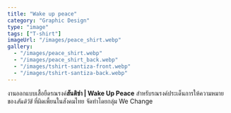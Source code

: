 ```yaml
---
title: "Wake up peace"
category: "Graphic Design"
type: "image"
tags: ["T-shirt"]
imageUrl: "/images/peace_shirt.webp"
gallery:
  - "/images/peace_shirt.webp"
  - "/images/peace_shirt_back.webp"
  - "/images/tshirt-santiza-front.webp"
  - "/images/tshirt-santiza-back.webp"
---
```


งานออกแบบเสื้อยืดรณรงค์**สันติซ่า | Wake Up Peace** สำหรับรณรงค์ประเด็นการให้ความหมายของ*สันติวิธี* ที่ผิดเพี้ยนในสังคมไทย จัดทำโดยกลุ่ม We Change
